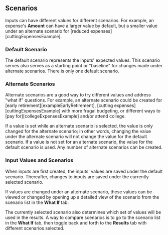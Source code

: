 ## Scenarios

Inputs can have different values for different scenarios. 
For example, an expense's __Amount__
can have a larger value by default, but a smaller value under an
alternate scenario for [reduced expenses][cuttingExpensesExample]. 

### Default Scenario

The default scenario represents the inputs' expected
values. This scenario serves also  serves 
as a starting  point or "baseline" for changes made under alternate 
scenarios. There is only one default scenario.

### Alternate Scenarios

Alternate scenarios are a good way to try different values and address "what if" questions. For example, an alternate scenario could be created for [early retirement][exampleEarlyRetirement], [cutting expenses][cuttingExpensesExample] with more frugal budgeting, or different ways to [pay for][collegeExpensesExample] and/or attend college.

If a value is set while an alternate scenario is selected, the value is only changed for the alternate scenario; in other words, changing the value under the alternate scenario will not change the value for the default scenario. If a value is not set for an alternate scenario, the value for the default scenario is used. Any number of alternate scenarios can be created. 
 
### Input Values and Scenarios 

When inputs are first created, the inputs' values are saved
under the default scenario.  Thereafter, changes to inputs 
are saved under the currently selected scenario. 

If values are changed under an alternate scenario, these values can be 
viewed or changed by opening up a detailed view of the scenario
from the scenario list in the __What If__ tab. 

The currently selected scenario also determines which set of values
will be used in the results. A way to compare scenarios is to 
go to the scenario list in the __What If__ tab, then toggle
back and forth to the __Results__ tab with different scenarios
selected.
